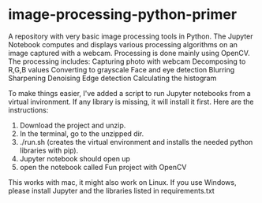 # image-processing-python-primer
A repository with very basic image processing tools in Python.
The Jupyter Notebook computes and displays various processing algorithms on an image captured with a webcam. 
Processing is done mainly using OpenCV. 
The processing includes:
Capturing photo with webcam
Decomposing to R,G,B values
Converting to grayscale
Face and eye detection
Blurring
Sharpening
Denoising
Edge detection
Calculating the histogram

To make things easier, I've added a script to run Jupyter notebooks from a virtual invironment.
If any library is missing, it will install it first.
Here are the instructions:
1. Download the project and unzip.
2. In the terminal, go to the unzipped dir.
3. ./run.sh (creates the virtual environment and installs the needed python libraries with pip).
4. Jupyter notebook should open up
5. open the notebook called Fun project with OpenCV

This works with mac, it might also work on Linux.
If you use Windows, please install Jupyter and the libraries listed in requirements.txt


